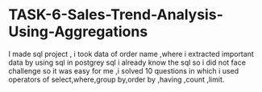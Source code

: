 # TASK-6-Sales-Trend-Analysis-Using-Aggregations
I made sql project , i took data of order name ,where i extracted important data by using sql in postgrey sql i already know the sql so i did not face challenge so it was easy for me ,i solved 10 questions
in which i used operators of select,where,group by,order by ,having ,count ,limit.
